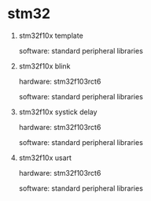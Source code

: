 # stm32

1. stm32f10x template

   software: standard peripheral libraries
   
2. stm32f10x blink

   hardware: stm32f103rct6

   software: standard peripheral libraries
   
3. stm32f10x systick delay

   hardware: stm32f103rct6

   software: standard peripheral libraries
   
4. stm32f10x usart

   hardware: stm32f103rct6

   software: standard peripheral libraries
